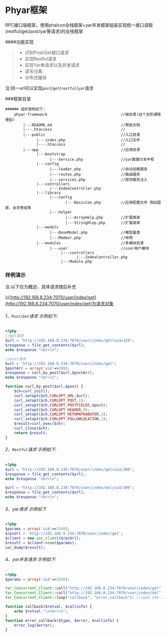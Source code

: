 # Phyar框架

RPC接口端框架，使用phalcon全栈框架+yar并发框架组装实现统一接口调取(restful/get/post/yar等请求)的全栈框架

####功能实现

> * 识别Post/Get接口请求
> * 实现Restful请求
> * 实现Yar单请求以及并发请求
> * 读写分离
> * 分布式缓存

注:同一url可以实现`post`/`get`/`restful`/`yar`请求

###框架目录

    ###### 组织架构如下: 
        phyar-framework                                 //根目录(这个无所谓随便起)
            |---README.md                               //帮助文档
            |---.htaccess                               //
            |---public                                  //入口目录
                  |---index.php                         //入口文件
                  |---.htaccess                         //
            |---app                                     //应用目录
                  |---bootstrap
                        |---Service.php                 //yar数据分发中枢
                  |---config
                        |---loader.php                  //自动加载服务
                        |---routes.php                  //路由服务
                        |---services.php                //提供服务注入
                  |---controllers
                        |---IndexController.php
                  |---library
                        |---config
                               |---BasicCon.php         //应用配置文件 例如国家、会员等级等
                        |---helper
                               |---ArrayHelp.php        //扩展类库
                               |---StringHlep.php       //扩展类库
                  |---models
                        |---BaseModel.php               //模型基类
                        |---Member.php                  //样例
                  |---modules                           //多模块目录
                        |---user                        //user用户模块
                             |---controllers            
                                    |---IndexController.php
                             |---Module.php



### 样例演示
注:以下仅为概述，具体请求随后补充


以[http://192.168.8.234:7070/user/index/get](http://192.168.8.234:7070/user/index/get)为请求对象

###### 1、`Post/Get`请求 示例如下:

```php
<?php
//get请求
$url = "http://192.168.8.234:7070/user/index/get?uid=120";
$response = file_get_contents($url);
echo $response."<br>\n";

//post请求
$url = "http://192.168.8.234:7070/user/index/get";
$postArr = array('uid'=>200);
$response = curl_by_post($url,$postArr);
echo $response."<br>\n";

function curl_by_post($url,$post) {
    $ch=curl_init();
    curl_setopt($ch,CURLOPT_URL,$url);
    curl_setopt($ch,CURLOPT_POST,1);
    curl_setopt($ch,CURLOPT_POSTFIELDS,$post);
    curl_setopt($ch,CURLOPT_HEADER,0);
    curl_setopt($ch,CURLOPT_RETURNTRANSFER,1);
    curl_setopt($ch,CURLOPT_FOLLOWLOCATION,1);
    $result=curl_exec($ch);
    curl_close($ch);
    return $result;
}
```

###### 2、`Restful`请求 示例如下:

```php
<?php
$url = "http://192.168.8.234:7070/user/index/get/uid/300";
$response = file_get_contents($url);
echo $response."<br>\n";

$url = "http://192.168.8.234:7070/user/index/del/uid/300";
$response = file_get_contents($url);
echo $response."<br>\n";
```

###### 3、yar请求 示例如下

```php
<?php
$params = array('uid'=>2548);
$rpcUrl = 'http://192.168.8.234:7070/user/index/get';
$client = new yar_client($rpcUrl);
$result = $client->run($params);
var_dump($result);
```

###### 4、yar并发请求 示例如下:

```php
<?php
$params = array('uid'=>2548);

Yar_Concurrent_Client::call("http://192.168.8.234:7070/user/index/get", "run", array($params), "callback");
Yar_Concurrent_Client::call("http://192.168.8.234:7070/user/index/del", "run", array($params), "callback");
Yar_Concurrent_Client::loop("callback", "error_callback"); //send the requests, 

function callback($retval, $callinfo) {
    echo $retval."\n<br>\n";
}
function error_callback($type, $error, $callinfo) {
    error_log($error);
}
```